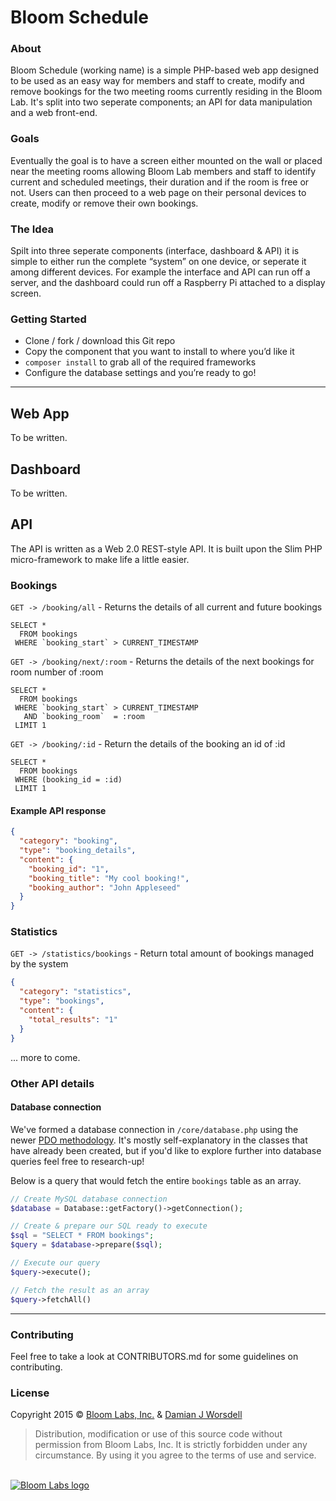 # Bloom Schedule

### About
Bloom Schedule (working name) is a simple PHP-based web app designed to be used as an easy way for members and staff to create, modify and remove bookings for the two meeting rooms currently residing in the Bloom Lab. It's split into two seperate components; an API for data manipulation and a web front-end.

### Goals
Eventually the goal is to have a screen either mounted on the wall or placed near the meeting rooms allowing Bloom Lab members and staff to identify current and scheduled meetings, their duration and if the room is free or not. Users can then proceed to a web page on their personal devices to create, modify or remove their own bookings.

### The Idea
Spilt into three seperate components (interface, dashboard & API) it is simple to either run the complete “system” on one device, or seperate it among different devices. For example the interface and API can run off a server, and the dashboard could run off a Raspberry Pi attached to a display screen.

### Getting Started
- Clone / fork / download this Git repo
- Copy the component that you want to install to where you’d like it
- `composer install` to grab all of the required frameworks
- Configure the database settings and you’re ready to go!

---

## Web App
To be written.

## Dashboard
To be written.

## API
The API is written as a Web 2.0 REST-style API.
It is built upon the Slim PHP micro-framework to make life a little easier.

### Bookings
`GET -> /booking/all` - Returns the details of all current and future bookings
```mysql
SELECT *
  FROM bookings
 WHERE `booking_start` > CURRENT_TIMESTAMP
```

`GET -> /booking/next/:room` - Returns the details of the next bookings for room number of :room
```mysql
SELECT *
  FROM bookings
 WHERE `booking_start` > CURRENT_TIMESTAMP
   AND `booking_room`  = :room
 LIMIT 1
```

`GET -> /booking/:id` - Return the details of the booking an id of :id
```mysql
SELECT *
  FROM bookings
 WHERE (booking_id = :id)
 LIMIT 1
```

#### Example API response
```json
{
  "category": "booking",
  "type": "booking_details",
  "content": {
	"booking_id": "1",
	"booking_title": "My cool booking!",
	"booking_author": "John Appleseed"
  }
}
```

### Statistics
`GET -> /statistics/bookings` - Return total amount of bookings managed by the system
```json
{
  "category": "statistics",
  "type": "bookings",
  "content": {
	"total_results": "1"
  }
}
```

... more to come.

### Other API details

#### Database connection
We've formed a database connection in `/core/database.php` using the newer [PDO methodology](http://php.net/manual/en/book.pdo.php). It's mostly self-explanatory in the classes that have already been created, but if you'd like to explore further into database queries feel free to research-up!

Below is a query that would fetch the entire `bookings` table as an array.
```php
// Create MySQL database connection
$database = Database::getFactory()->getConnection();

// Create & prepare our SQL ready to execute
$sql = "SELECT * FROM bookings";
$query = $database->prepare($sql);

// Execute our query
$query->execute();

// Fetch the result as an array
$query->fetchAll()
```

---

### Contributing
Feel free to take a look at CONTRIBUTORS.md for some guidelines on contributing.

### License
Copyright 2015 © [Bloom Labs, Inc.](http://bloom.org.au/) & [Damian J Worsdell](http://djw.net.au/)
> Distribution, modification or use of this source code without<br />permission from Bloom Labs, Inc. It is strictly forbidden under any<br />circumstance. By using it you agree to the terms of use and service.

<br />[![Bloom Labs logo](http://djw.net.au/bloom/Bloom-transparent-1520x813.png)](http://bloom.org.au/)